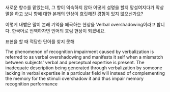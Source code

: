 새로운 향수를 맡았는데, 그 향이 익숙하지 않아 어떻게 설명을 할지 망설여지다가 막상 말을 하고 보니 향에 대한 본래의 인상이 흐릿해진 경험이 있지 않으신가요?

이렇게 내뱉은 말이 본래 기억을 왜곡하는 현상을 Verbal overshadowing이라고 합니다. 한국어로 번역하자면 언어의 흐림 현상이 되겠네요.

표현을 할 때 적당한 단어를 찾지 못해 

The phenomenon of recognition impairment
caused by verbalization is referred to as verbal overshadowing and manifests it self when a
mismatch between subjects' verbal and perceptual expertise is present. The inadequate
description being generated through verbalization by someone lacking in verbal expertise in a
particular field will instead of complementing the memory for the stimuli overshadow it and
thus impair memory recognition performance
